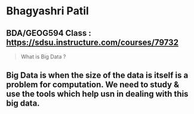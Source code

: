 # Bhagyashri Patil

## BDA/GEOG594 Class : https://sdsu.instructure.com/courses/79732

> What is Big Data ?
## Big Data is when the size of the data is itself is a problem for computation. We need to study & use the tools which help usn in dealing with this big data.
